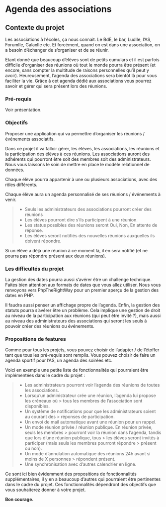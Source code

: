 Agenda des associations
=====

Contexte du projet
-----

Les associations à l’écoles, ça nous connait. Le BdE, le bar, LudIIe, l’AS, ForumIIe, GalaxIIe etc. Et forcément, quand on est dans une association, on a besoin d’échanger de s’organiser et de se réunir.

Etant donné que beaucoup d’élèves sont de petits cumulars et il est parfois difficile d’organiser des réunions où tout le monde pourra être présent (et encore, sans compter la multitude de raisons personnelles qu’il peut y avoir).
Heureusement, l’agenda des associations sera bientôt là pour vous faciliter la vie. Grâce à cet agenda dédié aux associations vous pourrez savoir et gérer qui sera présent lors des réunions.

### Pré-requis

Voir présentation.

### Objectifs

Proposer une application qui va permettre d’organiser les réunions / événements associatifs.

Dans ce projet il va falloir gérer, les élèves, les associations, les réunions et la participation des élèves à ces réunions.
Les associations auront des adhérents qui pourront être soit des membres soit des administrateurs. Nous vous laissons le soin de mettre en place le modèle relationnel de données.

Chaque élève pourra appartenir à une ou plusieurs associations, avec des rôles différents.

Chaque élève aura un agenda personnalisé de ses réunions / événements à venir.

> * Seuls les administrateurs des associations pourront créer des réunions
> * Les élèves pourront dire s’ils participent à une réunion.
> * Les status possibles des réunions seront Oui, Non, En attente de réponse.
> * Les élèves seront notifiés des nouvelles réunions auxquelles ils doivent répondre.

Si un élève a déjà une réunion à ce moment là, il en sera notifié (et ne pourra pas répondre présent aux deux réunions).

### Les difficultés du projet

La gestion des dates pourra aussi s’avérer être un challenge technique. Faites bien attention aux formats de dates que vous allez utiliser. Nous vous renvoyons vers PhpTheRightWay pour un premier aperçu de la gestion des dates en PHP.

Il faudra aussi penser un affichage propre de l’agenda.
Enfin, la gestion des statuts pourra s’avérer être un problème. Cela implique une gestion de droit au niveau de la participation aux réunions (qui peut être invité ?), mais aussi au niveau des administrateurs des associations qui seront les seuls à pouvoir créer des réunions ou événements.

### Propositions de features

Comme pour tous les projets, vous pouvez choisir de l’adapter / de l’étoffer tant que tous les pré-requis sont remplis. Vous pouvez choisir de faire un agenda sportif pour l’AS, un agenda des soirées etc.

Voici en exemple une petite liste de fonctionnalités qui pourraient être implémentées dans le cadre du projet :

> * Les administrateurs pourront voir l’agenda des réunions de toutes les associations.
> * Lorsqu’un administrateur crée une réunion, l’agenda lui propose les créneaux où > tous les membres de l’association sont disponibles.
> * Un système de notifications pour que les administrateurs soient au courant des > réponses de participation.
> * Un envoi de mail automatique avant une réunion pour un rappel.
> * Un mode réunion privée / réunion publique. En réunion privée, seuls les membres > pourront voir la réunion dans l’agenda, tandis que lors d’une réunion publique, tous > les élèves seront invités à participer (mais seuls les membres pourront répondre > présent ou non).
> * Un mode d’annulation automatique des réunions 24h avant si moins de X personnes > répondent présent.
> * Une synchronisation avec d’autres calendrier en ligne.

Ce sont ici bien évidemment des propositions de fonctionnalités supplémentaires, il y en a beaucoup d’autres qui pourraient être pertinentes dans le cadre du projet. Ces fonctionnalités dépendront des objectifs que vous souhaiterez donner à votre projet.

**Bon courage.**
